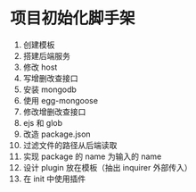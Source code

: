 # 项目初始化脚手架

1. 创建模板
2. 搭建后端服务
3. 修改 host
4. 写增删改查接口
5. 安装 mongodb
6. 使用 egg-mongoose
7. 修改增删改查接口
8. ejs 和 glob
9. 改造 package.json
10. 过滤文件的路径从后端读取
11. 实现 package 的 name 为输入的 name
12. 设计 plugin 放在模板（抽出 inquirer 外部传入）
13. 在 init 中使用插件

#
